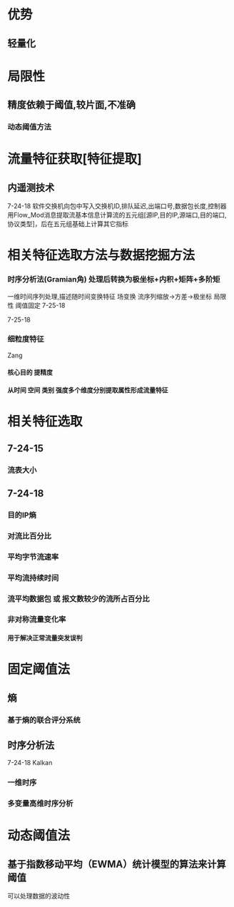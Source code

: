 # 优势
## 轻量化
# 局限性
## 精度依赖于阈值,较片面,不准确
### 动态阈值方法

# 流量特征获取[特征提取]
## 内遥测技术
7-24-18 
软件交换机向包中写入交换机ID,排队延迟,出端口号,数据包长度,控制器用Flow_Mod消息提取流基本信息计算流的五元组[源IP,目的IP,源端口,目的端口,协议类型]，后在五元组基础上计算其它指标

# 相关特征选取方法与数据挖掘方法
### 时序分析法(Gramian角) 处理后转换为极坐标+内积+矩阵+多阶矩
一维时间序列处理,描述随时间变换特征 场变换 流序列缩放->方差->极坐标 局限性 阈值固定   7-25-18

7-25-18
### 细粒度特征 
Zang
#### 核心目的 提精度
#### 从时间 空间 类别 强度多个维度分别提取属性形成流量特征
# 相关特征选取
## 7-24-15
### 流表大小
## 7-24-18
### 目的IP熵
### 对流比百分比
### 平均字节流速率
### 平均流持续时间
### 流平均数据包 或 报文数较少的流所占百分比
### 非对称流量变化率 
#### 用于解决正常流量突发误判




# 固定阈值法
## 熵
### 基于熵的联合评分系统

## 时序分析法
7-24-18 Kalkan
### 一维时序
### 多变量高维时序分析
# 动态阈值法
## 基于指数移动平均（EWMA）统计模型的算法来计算阈值
可以处理数据的波动性
